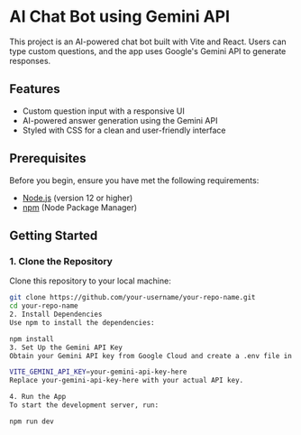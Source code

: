 # AI Chat Bot using Gemini API

This project is an AI-powered chat bot built with Vite and React. Users can type custom questions, and the app uses Google's Gemini API to generate responses.

## Features

- Custom question input with a responsive UI
- AI-powered answer generation using the Gemini API
- Styled with CSS for a clean and user-friendly interface

## Prerequisites

Before you begin, ensure you have met the following requirements:

- [Node.js](https://nodejs.org/) (version 12 or higher)
- [npm](https://www.npmjs.com/) (Node Package Manager)

## Getting Started

### 1. Clone the Repository

Clone this repository to your local machine:

```bash
git clone https://github.com/your-username/your-repo-name.git
cd your-repo-name
2. Install Dependencies
Use npm to install the dependencies:

npm install
3. Set Up the Gemini API Key
Obtain your Gemini API key from Google Cloud and create a .env file in the project root directory. Add your API key in the .env file as follows:

VITE_GEMINI_API_KEY=your-gemini-api-key-here
Replace your-gemini-api-key-here with your actual API key.

4. Run the App
To start the development server, run:

npm run dev
